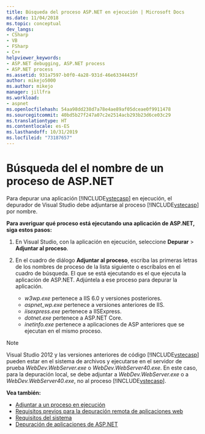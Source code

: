 ```yaml
---
title: Búsqueda del proceso ASP.NET en ejecución | Microsoft Docs
ms.date: 11/04/2018
ms.topic: conceptual
dev_langs:
- CSharp
- VB
- FSharp
- C++
helpviewer_keywords:
- ASP.NET debugging, ASP.NET process
- ASP.NET process
ms.assetid: 931a7597-b0f0-4a28-931d-46e63344435f
author: mikejo5000
ms.author: mikejo
manager: jillfra
ms.workload:
- aspnet
ms.openlocfilehash: 54aa98dd238d7a78e4ae89af05dceae0f9911478
ms.sourcegitcommit: 40bd5b27f247a07c2e2514acb293b23d6ce03c29
ms.translationtype: HT
ms.contentlocale: es-ES
ms.lasthandoff: 10/31/2019
ms.locfileid: "73187657"
---
```

# <a name="find-the-name-of-the-aspnet-process"></a>Búsqueda del el nombre de un proceso de ASP.NET

Para depurar una aplicación [!INCLUDE[vstecasp](../code-quality/includes/vstecasp_md.md)] en ejecución, el depurador de Visual Studio debe adjuntarse al proceso [!INCLUDE[vstecasp](../code-quality/includes/vstecasp_md.md)] por nombre.

**Para averiguar qué proceso está ejecutando una aplicación de ASP.NET, siga estos pasos:**

1. En Visual Studio, con la aplicación en ejecución, seleccione **Depurar** > **Adjuntar al proceso**.

1. En el cuadro de diálogo **Adjuntar al proceso**, escriba las primeras letras de los nombres de proceso de la lista siguiente o escríbalos en el cuadro de búsqueda. El que se está ejecutando es el que ejecuta la aplicación de ASP.NET. Adjúntela a ese proceso para depurar la aplicación.

    - *w3wp.exe* pertenece a IIS 6.0 y versiones posteriores.
    - *aspnet_wp.exe* pertenece a versiones anteriores de IIS.
    - *iisexpress.exe* pertenece a IISExpress.
    - *dotnet.exe* pertenece a ASP.NET Core.
    - *inetinfo.exe* pertenece a aplicaciones de ASP anteriores que se ejecutan en el mismo proceso.

>[!NOTE]
>Visual Studio 2012 y las versiones anteriores de código [!INCLUDE[vstecasp](../code-quality/includes/vstecasp_md.md)] pueden estar en el sistema de archivos y ejecutarse en el servidor de prueba *WebDev.WebServer.exe* o *WebDev.WebServer40.exe*. En este caso, para la depuración local, se debe adjuntar a *WebDev.WebServer.exe* o a *WebDev.WebServer40.exe*, no al proceso [!INCLUDE[vstecasp](../code-quality/includes/vstecasp_md.md)].

**Vea también:**

- [Adjuntar a un proceso en ejecución](../debugger/attach-to-running-processes-with-the-visual-studio-debugger.md)
- [Requisitos previos para la depuración remota de aplicaciones web](remote-debugging-aspnet-on-a-remote-iis-7-5-computer.md)
- [Requisitos del sistema](../debugger/aspnet-debugging-system-requirements.md)
- [Depuración de aplicaciones de ASP.NET](../debugger/how-to-enable-debugging-for-aspnet-applications.md)